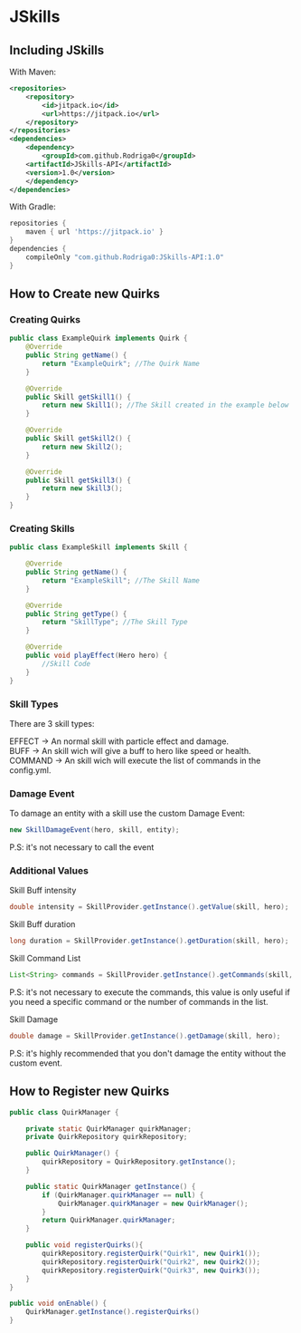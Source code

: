 # JSkills

## Including JSkills

With Maven:

```xml
<repositories>
    <repository>
        <id>jitpack.io</id>
        <url>https://jitpack.io</url>
    </repository>
</repositories>
<dependencies>
    <dependency>
        <groupId>com.github.Rodriga0</groupId>
	<artifactId>JSkills-API</artifactId>
	<version>1.0</version>
    </dependency>
</dependencies>
```

With Gradle:

```groovy
repositories {
    maven { url 'https://jitpack.io' }
}
dependencies {
    compileOnly "com.github.Rodriga0:JSkills-API:1.0"
}
```

## How to Create new Quirks

### Creating Quirks

```Java
public class ExampleQuirk implements Quirk {
    @Override
    public String getName() {
        return "ExampleQuirk"; //The Quirk Name
    }

    @Override
    public Skill getSkill1() {
        return new Skill1(); //The Skill created in the example below
    }

    @Override
    public Skill getSkill2() {
        return new Skill2();
    }

    @Override
    public Skill getSkill3() {
        return new Skill3();
    }
}
```

### Creating Skills

```Java
public class ExampleSkill implements Skill {

    @Override
    public String getName() {
        return "ExampleSkill"; //The Skill Name
    }

    @Override
    public String getType() {
        return "SkillType"; //The Skill Type
    }

    @Override
    public void playEffect(Hero hero) {
        //Skill Code
    }
}
```

### Skill Types
There are 3 skill types:

EFFECT -> An normal skill with particle effect and damage.  
BUFF -> An skill wich will give a buff to hero like speed or health.  
COMMAND -> An skill wich will execute the list of commands in the config.yml.  

### Damage Event
To damage an entity with a skill use the custom Damage Event:

```Java
new SkillDamageEvent(hero, skill, entity);
```

P.S: it's not necessary to call the event

### Additional Values

Skill Buff intensity
```Java
double intensity = SkillProvider.getInstance().getValue(skill, hero);
```


Skill Buff duration
```Java
long duration = SkillProvider.getInstance().getDuration(skill, hero);
```

Skill Command List
```Java
List<String> commands = SkillProvider.getInstance().getCommands(skill, hero)
```

P.S: it's not necessary to execute the commands, this value is only useful if you need a specific command or the number of commands in the list.

Skill Damage
```Java
double damage = SkillProvider.getInstance().getDamage(skill, hero);
```

P.S: it's highly recommended that you don't damage the entity without the custom event.

## How to Register new Quirks


```Java
public class QuirkManager {

    private static QuirkManager quirkManager;
    private QuirkRepository quirkRepository;

    public QuirkManager() {
        quirkRepository = QuirkRepository.getInstance();
    }

    public static QuirkManager getInstance() {
        if (QuirkManager.quirkManager == null) {
            QuirkManager.quirkManager = new QuirkManager();
        }
        return QuirkManager.quirkManager;
    }

    public void registerQuirks(){
        quirkRepository.registerQuirk("Quirk1", new Quirk1());
        quirkRepository.registerQuirk("Quirk2", new Quirk2());
        quirkRepository.registerQuirk("Quirk3", new Quirk3());
    }
}
```

```Java
public void onEnable() {
    QuirkManager.getInstance().registerQuirks()
}
```
